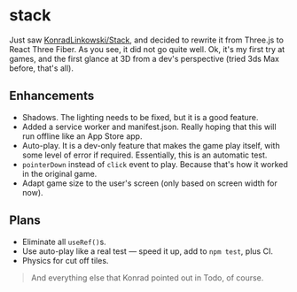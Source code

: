 # stack

Just saw [KonradLinkowski/Stack](https://github.com/KonradLinkowski/Stack), and decided to rewrite it from Three.js to React Three Fiber. As you see, it did not go quite well. Ok, it's my first try at games, and the first glance at 3D from a dev's perspective (tried 3ds Max before, that's all).

## Enhancements

- Shadows. The lighting needs to be fixed, but it is a good feature.
- Added a service worker and manifest.json. Really hoping that this will run offline like an App Store app.
- Auto-play. It is a dev-only feature that makes the game play itself, with some level of error if required. Essentially, this is an automatic test.
- `pointerDown` instead of `click` event to play. Because that's how it worked in the original game.
- Adapt game size to the user's screen (only based on screen width for now).

## Plans

- Eliminate all `useRef()`s.
- Use auto-play like a real test — speed it up, add to `npm test`, plus CI.
- Physics for cut off tiles.

> And everything else that Konrad pointed out in Todo, of course.
